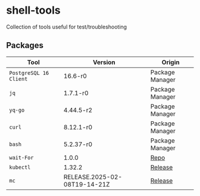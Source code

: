 # shell-tools

Collection of tools useful for test/troubleshooting 


## Packages

| Tool | Version | Origin |
|---|---|---|
| `PostgreSQL 16 Client` | 16.6-r0 | Package Manager |
| `jq` | 1.7.1-r0 | Package Manager |
| `yq-go` | 4.44.5-r2 | Package Manager |
| `curl`  | 8.12.1-r0 | Package Manager |
| `bash`  | 5.2.37-r0 | Package Manager |
| `wait-For` | 1.0.0 | [Repo](https://github.com/mrako/wait-for/releases) | 
| `kubectl` | 1.32.2 | [Release](https://kubernetes.io/docs/tasks/tools/install-kubectl-linux/#install-kubectl-binary-with-curl-on-linux) |
| `mc` | RELEASE.2025-02-08T19-14-21Z | [Release](https://dl.min.io/client/mc/release/linux-amd64/) |

